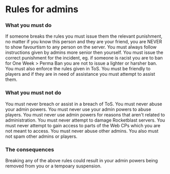 # Rules for admins

### What you must do

If someone breaks the rules you must issue them the relevant punishment, no matter if you know this person and they are your
friend, you are NEVER to show favourtism to any person on the server. You must always follow instructions given by admins more
senior then yourself. You must issue the correct punishment for the incident, eg. if someone is racist you are to ban for
One Week > Perma Ban you are not to issue a lighter or harsher ban. You must also enforce the rules given in ToS. You must be 
friendly to players and if they are in need of assistance you must attempt to assist them.

### What you must not do

You must never breach or assist in a breach of ToS. You must never abuse your admin powers. You must never use your admin powers to abuse
players. You must never use admin powers for reasons that aren't related to administration. You must never attempt to damage Rocketblast servers. You must never attempt to gain access to parts of the Web CPs 
which you are not meant to access. You must never abuse other admins. You also must not spam other admins or players.

### The consequences

Breaking any of the above rules could result in your admin powers being removed from you or a tempoary suspension.
